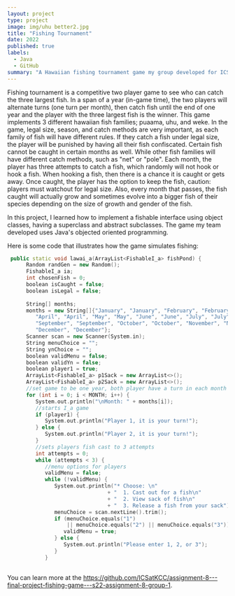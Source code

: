```yaml
---
layout: project
type: project
image: img/uhu better2.jpg
title: "Fishing Tournament"
date: 2022
published: true
labels:
  - Java
  - GitHub
summary: "A Hawaiian fishing tournament game my group developed for ICS 211."
---
```


Fishing tournament is a competitive two player game to see who can catch the three largest fish. In a span of a year (in-game time), the two players will alternate turns (one turn per month), then catch fish until the end of one year and the player with the three largest fish is the winner. This game implements 3 different hawaiian fish families; puaama, uhu, and weke. In the game, legal size, season, and catch methods are very important, as each family of fish will have different rules. If they catch a fish under legal size, the player will be punished by having all their fish confiscated. Certain fish cannot be caught in certain months as well. While other fish families will have different catch methods, such as "net" or "pole". Each month, the player has three attempts to catch a fish, which randomly will not hook or hook a fish. When hooking a fish, then there is a chance it is caught or gets away. Once caught, the player has the option to keep the fish, caution: players must watchout for legal size. Also, every month that passes, the fish caught will actually grow and sometimes evolve into a bigger fish of their species depending on the size of growth and gender of the fish.

In this project, I learned how to implement a fishable interface using object classes, having a superclass and abstract subclasses. The game my team developed uses Java's objected oriented programming.

Here is some code that illustrates how the game simulates fishing:

```cpp
 public static void lawai_a(ArrayList<FishableI_a> fishPond) {
      Random randGen = new Random();
      FishableI_a ia;
      int chosenFish = 0;
      boolean isCaught = false;
      boolean isLegal = false;
      
      String[] months;
      months = new String[]{"January", "January", "February", "February", "March", "March", 
         "April", "April", "May", "May", "June", "June", "July", "July", "August", "August",
         "September", "September", "October", "October", "November", "November", 
         "December", "December"};
      Scanner scan = new Scanner(System.in);
      String menuChoice = "";
      String ynChoice = "";
      boolean validMenu = false; 
      boolean validYn = false; 
      boolean player1 = true; 
      ArrayList<FishableI_a> p1Sack = new ArrayList<>();  
      ArrayList<FishableI_a> p2Sack = new ArrayList<>();  
      //set game to be one year, both player have a turn in each month
      for (int i = 0; i < MONTH; i++) {
         System.out.println("\nMonth: " + months[i]);
         //starts I_a game
         if (player1) {
            System.out.println("Player 1, it is your turn!");
         } else {
            System.out.println("Player 2, it is your turn!");
         }
         //sets players fish cast to 3 attempts
         int attempts = 0;
         while (attempts < 3) {
            //menu options for players
            validMenu = false;
            while (!validMenu) {
               System.out.println("* Choose: \n"
                                + "  1. Cast out for a fish\n"
                                + "  2. View sack of fish\n"
                                + "  3. Release a fish from your sack");
               menuChoice = scan.nextLine().trim();
               if (menuChoice.equals("1") 
                   || menuChoice.equals("2") || menuChoice.equals("3")) {
                  validMenu = true;
               } else {
                  System.out.println("Please enter 1, 2, or 3");
               }
            }
               

```

You can learn more at the https://github.com/ICSatKCC/assignment-8---final-project-fishing-game---s22-assignment-8-group-1.
